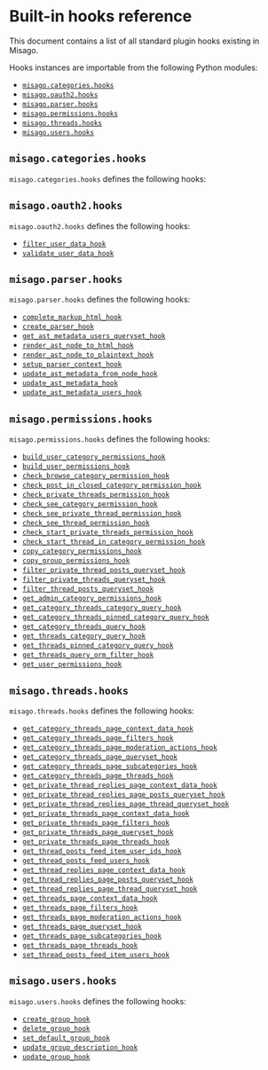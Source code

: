# Built-in hooks reference

This document contains a list of all standard plugin hooks existing in Misago.

Hooks instances are importable from the following Python modules:

- [`misago.categories.hooks`](#misago-categories-hooks)
- [`misago.oauth2.hooks`](#misago-oauth2-hooks)
- [`misago.parser.hooks`](#misago-parser-hooks)
- [`misago.permissions.hooks`](#misago-permissions-hooks)
- [`misago.threads.hooks`](#misago-threads-hooks)
- [`misago.users.hooks`](#misago-users-hooks)


## `misago.categories.hooks`

`misago.categories.hooks` defines the following hooks:



## `misago.oauth2.hooks`

`misago.oauth2.hooks` defines the following hooks:

- [`filter_user_data_hook`](./filter-user-data-hook.md)
- [`validate_user_data_hook`](./validate-user-data-hook.md)


## `misago.parser.hooks`

`misago.parser.hooks` defines the following hooks:

- [`complete_markup_html_hook`](./complete-markup-html-hook.md)
- [`create_parser_hook`](./create-parser-hook.md)
- [`get_ast_metadata_users_queryset_hook`](./get-ast-metadata-users-queryset-hook.md)
- [`render_ast_node_to_html_hook`](./render-ast-node-to-html-hook.md)
- [`render_ast_node_to_plaintext_hook`](./render-ast-node-to-plaintext-hook.md)
- [`setup_parser_context_hook`](./setup-parser-context-hook.md)
- [`update_ast_metadata_from_node_hook`](./update-ast-metadata-from-node-hook.md)
- [`update_ast_metadata_hook`](./update-ast-metadata-hook.md)
- [`update_ast_metadata_users_hook`](./update-ast-metadata-users-hook.md)


## `misago.permissions.hooks`

`misago.permissions.hooks` defines the following hooks:

- [`build_user_category_permissions_hook`](./build-user-category-permissions-hook.md)
- [`build_user_permissions_hook`](./build-user-permissions-hook.md)
- [`check_browse_category_permission_hook`](./check-browse-category-permission-hook.md)
- [`check_post_in_closed_category_permission_hook`](./check-post-in-closed-category-permission-hook.md)
- [`check_private_threads_permission_hook`](./check-private-threads-permission-hook.md)
- [`check_see_category_permission_hook`](./check-see-category-permission-hook.md)
- [`check_see_private_thread_permission_hook`](./check-see-private-thread-permission-hook.md)
- [`check_see_thread_permission_hook`](./check-see-thread-permission-hook.md)
- [`check_start_private_threads_permission_hook`](./check-start-private-threads-permission-hook.md)
- [`check_start_thread_in_category_permission_hook`](./check-start-thread-in-category-permission-hook.md)
- [`copy_category_permissions_hook`](./copy-category-permissions-hook.md)
- [`copy_group_permissions_hook`](./copy-group-permissions-hook.md)
- [`filter_private_thread_posts_queryset_hook`](./filter-private-thread-posts-queryset-hook.md)
- [`filter_private_threads_queryset_hook`](./filter-private-threads-queryset-hook.md)
- [`filter_thread_posts_queryset_hook`](./filter-thread-posts-queryset-hook.md)
- [`get_admin_category_permissions_hook`](./get-admin-category-permissions-hook.md)
- [`get_category_threads_category_query_hook`](./get-category-threads-category-query-hook.md)
- [`get_category_threads_pinned_category_query_hook`](./get-category-threads-pinned-category-query-hook.md)
- [`get_category_threads_query_hook`](./get-category-threads-query-hook.md)
- [`get_threads_category_query_hook`](./get-threads-category-query-hook.md)
- [`get_threads_pinned_category_query_hook`](./get-threads-pinned-category-query-hook.md)
- [`get_threads_query_orm_filter_hook`](./get-threads-query-orm-filter-hook.md)
- [`get_user_permissions_hook`](./get-user-permissions-hook.md)


## `misago.threads.hooks`

`misago.threads.hooks` defines the following hooks:

- [`get_category_threads_page_context_data_hook`](./get-category-threads-page-context-data-hook.md)
- [`get_category_threads_page_filters_hook`](./get-category-threads-page-filters-hook.md)
- [`get_category_threads_page_moderation_actions_hook`](./get-category-threads-page-moderation-actions-hook.md)
- [`get_category_threads_page_queryset_hook`](./get-category-threads-page-queryset-hook.md)
- [`get_category_threads_page_subcategories_hook`](./get-category-threads-page-subcategories-hook.md)
- [`get_category_threads_page_threads_hook`](./get-category-threads-page-threads-hook.md)
- [`get_private_thread_replies_page_context_data_hook`](./get-private-thread-replies-page-context-data-hook.md)
- [`get_private_thread_replies_page_posts_queryset_hook`](./get-private-thread-replies-page-posts-queryset-hook.md)
- [`get_private_thread_replies_page_thread_queryset_hook`](./get-private-thread-replies-page-thread-queryset-hook.md)
- [`get_private_threads_page_context_data_hook`](./get-private-threads-page-context-data-hook.md)
- [`get_private_threads_page_filters_hook`](./get-private-threads-page-filters-hook.md)
- [`get_private_threads_page_queryset_hook`](./get-private-threads-page-queryset-hook.md)
- [`get_private_threads_page_threads_hook`](./get-private-threads-page-threads-hook.md)
- [`get_thread_posts_feed_item_user_ids_hook`](./get-thread-posts-feed-item-user-ids-hook.md)
- [`get_thread_posts_feed_users_hook`](./get-thread-posts-feed-users-hook.md)
- [`get_thread_replies_page_context_data_hook`](./get-thread-replies-page-context-data-hook.md)
- [`get_thread_replies_page_posts_queryset_hook`](./get-thread-replies-page-posts-queryset-hook.md)
- [`get_thread_replies_page_thread_queryset_hook`](./get-thread-replies-page-thread-queryset-hook.md)
- [`get_threads_page_context_data_hook`](./get-threads-page-context-data-hook.md)
- [`get_threads_page_filters_hook`](./get-threads-page-filters-hook.md)
- [`get_threads_page_moderation_actions_hook`](./get-threads-page-moderation-actions-hook.md)
- [`get_threads_page_queryset_hook`](./get-threads-page-queryset-hook.md)
- [`get_threads_page_subcategories_hook`](./get-threads-page-subcategories-hook.md)
- [`get_threads_page_threads_hook`](./get-threads-page-threads-hook.md)
- [`set_thread_posts_feed_item_users_hook`](./set-thread-posts-feed-item-users-hook.md)


## `misago.users.hooks`

`misago.users.hooks` defines the following hooks:

- [`create_group_hook`](./create-group-hook.md)
- [`delete_group_hook`](./delete-group-hook.md)
- [`set_default_group_hook`](./set-default-group-hook.md)
- [`update_group_description_hook`](./update-group-description-hook.md)
- [`update_group_hook`](./update-group-hook.md)